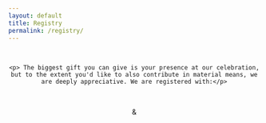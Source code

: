 ```yaml
---
layout: default
title: Registry
permalink: /registry/
---
```


<br>
  <div style="text-align: center">

    <p> The biggest gift you can give is your presence at our celebration, but to the extent you'd like to also contribute in material means, we are deeply appreciative. We are registered with:</p>

  </div>

  <br>

<div>
  <a class="registry-logo" href="https://www.heathceramics.com/apps/giftregistry/registry/85317?shared_url=true">
    <img src="{{ "/assets/img/heath.jpg" | relative_url }}" alt="">
  </a>
  <br>
  <p style="text-align: center"> & </p>
  <br>
  <a class="registry-logo" href="https://www.zola.com/registry/dougandkatie2020">
    <img src="{{ "/assets/img/zola.jpg" | relative_url }}" alt="">
  </a>
</div>

